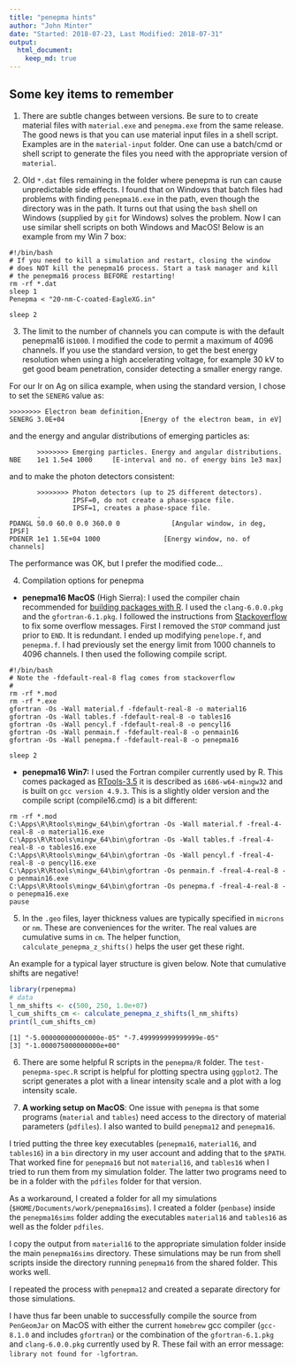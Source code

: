 ```yaml
---
title: "penepma hints"
author: "John Minter"
date: "Started: 2018-07-23, Last Modified: 2018-07-31"
output:
  html_document:
    keep_md: true
---
```




## Some key items to remember

1. There are subtle changes between versions. Be sure to to create
material files with `material.exe` and `penepma.exe` from the same
release. The good news is that you can use material input files in
a shell script. Examples are in the `material-input` folder. One
can use a batch/cmd or shell script to generate the files you need
with the appropriate version of `material`.

2. Old `*.dat` files remaining in the folder where penepma is run
can cause unpredictable side effects. I found that on Windows that
batch files had problems with finding `penepma16.exe` in the path,
even though the directory was in the path. It turns out that using
the `bash` shell on Windows (supplied by `git` for Windows) solves
the problem. Now I can use similar shell scripts on both Windows
and MacOS! Below is an example from my Win 7 box:

```
#!/bin/bash
# If you need to kill a simulation and restart, closing the window
# does NOT kill the penepma16 process. Start a task manager and kill
# the penepma16 process BEFORE restarting!
rm -rf *.dat
sleep 1
Penepma < "20-nm-C-coated-EagleXG.in"

sleep 2
```

3. The limit to the number of channels you can compute is with
the default penepma16 is`1000`. I modified the code to permit a
maximum of 4096 channels. If you use the standard version, to get the
best energy resolution when using a high accelerating voltage, for
example 30 kV to get good beam penetration, consider detecting a
smaller energy range.

For our Ir on Ag on silica example, when using the standard version,
I chose to set the `SENERG` value as:

```
>>>>>>>> Electron beam definition.
SENERG 3.0E+04                   [Energy of the electron beam, in eV]
```

and the energy and angular distributions of emerging particles as:

```
       >>>>>>>> Emerging particles. Energy and angular distributions.
NBE    1e1 1.5e4 1000     [E-interval and no. of energy bins 1e3 max]
```

and to make the photon detectors consistent:

```
       >>>>>>>> Photon detectors (up to 25 different detectors).
                IPSF=0, do not create a phase-space file.
                IPSF=1, creates a phase-space file.
       .
PDANGL 50.0 60.0 0.0 360.0 0             [Angular window, in deg, IPSF]
PDENER 1e1 1.5E+04 1000                [Energy window, no. of channels]
```

The performance was OK, but I prefer the modified code...

4. Compilation options for penepma

- **penepma16 MacOS** (High Sierra): I used the compiler chain recommended for [building packages with R](http://cran.revolutionanalytics.com/bin/macosx/tools/). I used the `clang-6.0.0.pkg` and the `gfortran-6.1.pkg`. I followed the instructions from [Stackoverflow](https://stackoverflow.com/questions/44308577/ieee-underflow-flag-ieee-denormal-in-fortran-77) to fix some overflow messages. First I removed the `STOP` command just prior to `END`. It is redundant. I ended up modifying `penelope.f`, and `penepma.f`. I had previously set the energy limit from 1000 channels to 4096 channels. I then used the following compile script.

```
#!/bin/bash
# Note the -fdefault-real-8 flag comes from stackoverflow
# 
rm -rf *.mod
rm -rf *.exe
gfortran -Os -Wall material.f -fdefault-real-8 -o material16
gfortran -Os -Wall tables.f -fdefault-real-8 -o tables16
gfortran -Os -Wall pencyl.f -fdefault-real-8 -o pencyl16
gfortran -Os -Wall penmain.f -fdefault-real-8 -o penmain16
gfortran -Os -Wall penepma.f -fdefault-real-8 -o penepma16

sleep 2
```

- **penepma16 Win7:** I used the Fortran compiler currently used by R.
This comes packaged as [RTools-3.5](http://cran.revolutionanalytics.com/bin/windows/Rtools/Rtools35.exe) it is described as `i686-w64-mingw32` and is built on `gcc version 4.9.3`. This is a slightly older version and the compile script (compile16.cmd) is a bit different:

```
rm -rf *.mod
C:\Apps\R\Rtools\mingw_64\bin\gfortran -Os -Wall material.f -freal-4-real-8 -o material16.exe
C:\Apps\R\Rtools\mingw_64\bin\gfortran -Os -Wall tables.f -freal-4-real-8 -o tables16.exe
C:\Apps\R\Rtools\mingw_64\bin\gfortran -Os -Wall pencyl.f -freal-4-real-8 -o pencyl16.exe
C:\Apps\R\Rtools\mingw_64\bin\gfortran -Os penmain.f -freal-4-real-8 -o penmain16.exe
C:\Apps\R\Rtools\mingw_64\bin\gfortran -Os penepma.f -freal-4-real-8 -o penepma16.exe
pause
```



5. In the `.geo` files, layer thickness values are typically specified
in `microns` or `nm`. These are conveniences for the writer. The real
values are cumulative sums in `cm`. The helper function,
`calculate_penepma_z_shifts()` helps the user get these right.

An example for a typical layer structure is given below. Note that
cumulative shifts are negative!


```r
library(rpenepma)
# data
l_nm_shifts <- c(500, 250, 1.0e+07)
l_cum_shifts_cm <- calculate_penepma_z_shifts(l_nm_shifts)
print(l_cum_shifts_cm)
```

```
[1] "-5.000000000000000e-05" "-7.499999999999999e-05"
[3] "-1.000075000000000e+00"
```

6. There are some helpful R scripts in the `penepma/R` folder.
The `test-penepma-spec.R` script is helpful for plotting spectra
using `ggplot2`. The script generates a plot with a linear intensity
scale and a plot with a log intensity scale.

7. **A working setup on MacOS**: One issue with `penepma` is that some
programs (`material` and `tables`) need access to the directory of
material parameters (`pdfiles`). I also wanted to build `penepma12` and `penepma16`.

I tried putting the three key executables (`penepma16`, `material16`, and `tables16`) in a `bin` directory in my user account and adding that to the `$PATH`. That worked fine for `penepma16` but not `material16`, and `tables16` when I tried to run them from my simulation folder. The latter two programs need to be in a folder with the `pdfiles` folder for that version.

As a workaround, I created a folder for all my simulations 
(`$HOME/Documents/work/penepma16sims`). I created a folder (`penbase`)
inside the `penepma16sims` folder adding the executables  `material16`
and `tables16` as well as the folder `pdfiles`.

I copy the output from `material16` to the appropriate simulation folder inside the main `penepma16sims` directory. These simulations may be run from shell scripts inside the directory running `penepma16` from the shared
folder. This works well.

I repeated the process with `penepma12` and created a separate directory
for those simulations.

I have thus far been unable to successfully compile the
source from `PenGeomJar` on MacOS with either the current 
`homebrew` gcc compiler (`gcc-8.1.0` and includes `gfortran`) or
the combination of the `gfortran-6.1.pkg` and `clang-6.0.0.pkg` 
currently used by R. These fail with an error message:
`library not found for -lgfortran`.







